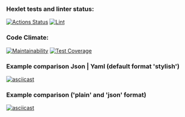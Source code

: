 ### Hexlet tests and linter status:
[![Actions Status](https://github.com/Michael-Melnik/php-project-lvl2/workflows/hexlet-check/badge.svg)](https://github.com/Michael-Melnik/php-project-lvl2/actions)
[![Lint](https://github.com/Michael-Melnik/php-project-lvl2/actions/workflows/test_and_lint.yml/badge.svg)](https://github.com/Michael-Melnik/php-project-lvl2/actions/workflows/test_and_lint.yml)

### Code Climate:
[![Maintainability](https://api.codeclimate.com/v1/badges/d93dd9959da09ae1e481/maintainability)](https://codeclimate.com/github/Michael-Melnik/php-project-lvl2/maintainability)
[![Test Coverage](https://codeclimate.com/github/hexlet-boilerplates/php-package/badges/coverage.svg)](https://codeclimate.com/github/hexlet-boilerplates/php-package/coverage)

### Example comparison Json | Yaml (default format 'stylish')
[![asciicast](https://asciinema.org/a/cjK0oifXMVuV1vdtIetJX182d.svg)](https://asciinema.org/a/cjK0oifXMVuV1vdtIetJX182d)

### Example comparison ('plain' and 'json' format)
[![asciicast](https://asciinema.org/a/rtZz3pFvwnq6cxBacuzn1Zuw2.svg)](https://asciinema.org/a/rtZz3pFvwnq6cxBacuzn1Zuw2)

